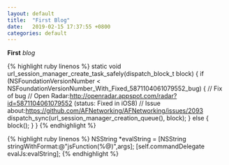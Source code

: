 ```yaml
---
layout: default
title:  "First Blog"
date:   2019-02-15 17:37:55 +0800
categories: default
---
```


**First** _blog_

{% highlight ruby linenos %}
static void url_session_manager_create_task_safely(dispatch_block_t block) {
    if (NSFoundationVersionNumber < NSFoundationVersionNumber_With_Fixed_5871104061079552_bug) {
        // Fix of bug
        // Open Radar:http://openradar.appspot.com/radar?id=5871104061079552 (status: Fixed in iOS8)
        // Issue about:https://github.com/AFNetworking/AFNetworking/issues/2093
        dispatch_sync(url_session_manager_creation_queue(), block);
    } else {
        block();
    }
}
{% endhighlight %}

{% highlight ruby linenos %}
NSString *evalString = [NSString stringWithFormat:@"jsFunction(%@)",args];
[self.commandDelegate evalJs:evalString];
{% endhighlight %}